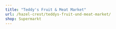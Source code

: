 ```yaml
---
title: "Teddy's Fruit & Meat Market"
url: /hazel-crest/teddys-fruit-und-meat-market/
shop: Supermarkt
---
```

